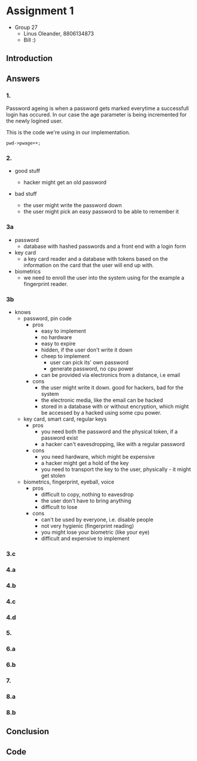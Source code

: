 # Assignment 1

- Group 27
  - Linus Oleander, 8806134873
  - Bill :)

## Introduction

## Answers

### 1.

Password ageing is when a password gets marked everytime a successfull login has occured. In our case the age parameter is being incremented for the newly logined user.

This is the code we're using in our implementation.

```
pwd->pwage++;
```

### 2.

- good stuff
  - hacker might get an old password

- bad stuff
  - the user might write the password down
  - the user might pick an easy password to be able to remember it

### 3a

- password
  - database with hashed passwords and a front end with a login form
- key card
  - a key card reader and a database with tokens based on the information on the card that the user will end up with.
- biometrics
  - we need to enroll the user into the system using for the example a fingerprint reader.

### 3b

- knows
  - password, pin code
    - pros
      - easy to implement
      - no hardware
      - easy to expire
      - hidden, if the user don't write it down
      - cheep to implement
        - user can pick its' own password
        - generate password, no cpu power
      - can be provided via electronics from a distance, i.e email
    - cons
      - the user might write it down. good for hackers, bad for the system
      - the electronic media, like the email can be hacked
      - stored in a database with or without encryption, which might be accessed by a hacked using some cpu power.
  - key card, smart card, regular keys
    - pros
      - you need both the password and the physical token, if a password exist
      - a hacker can't eavesdropping, like with a regular password
    - cons
      - you need hardware, which might be expensive
      - a hacker might get a hold of the key
      - you need to transport the key to the user, physically - it might get stolen
  - biometrics, fingerprint, eyeball, voice
    - pros
      - difficult to copy, nothing to eavesdrop
      - the user don't have to bring anything
      - difficult to lose
    - cons
      - can't be used by everyone, i.e. disable people
      - not very hygienic (fingerprint reading)
      - you might lose your biometric (like your eye)
      - difficult and expensive to implement

### 3.c

### 4.a

### 4.b

### 4.c

### 4.d

### 5.

### 6.a

### 6.b

### 7.

### 8.a

### 8.b

## Conclusion

## Code
